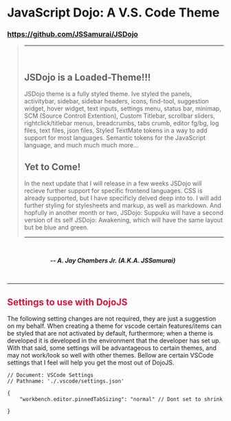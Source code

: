 # JavaScript Dojo: A V.S. Code Theme

### https://github.com/JSSamurai/JSDojo

> ---
>
> <br>
>
> ## JSDojo is a Loaded-Theme!!!
>
> JSDojo theme is a fully styled theme. Ive styled the panels, activitybar, sidebar, sidebar headers, icons, find-tool, suggestion widget, hover widget, text inputs, settings menu, status bar, minimap, SCM (Source Controll Extention), Custom Titlebar, scrollbar sliders, rightclick/titlebar menus, breadcrumbs, tabs crumb, editor fg/bg, log files, text files, json files, Styled TextMate tokens in a way to add support for most languages. Semantic tokens for the JavaScript language, and much much much more...
>
> ## Yet to Come!
>
> In the next update that I will release in a few weeks JSDojo will recieve further support for specific frontend languages. CSS is already supported, but I have specificly delved deep into to. I will add further styling for stylesheets and markup, as well as markdown. And hopfully in another month or two, JSDojo: Suppuku will have a second version of its self JSDojo: Awakening, which will have the same layout but be blue and green.
> <br>
>
> ---

<br>

<span style="margin: 100px"> **_\-\- A. Jay Chambers Jr. (A.K.A. JSSamurai)_** </span>

<br>

---

## <span style="color: crimson">Settings to use with DojoJS</span>

The following setting changes are not required, they are just a suggestion on my behalf. When creating a theme for vscode certain features/items can be styled that are not activated by default, furthermore; when a theme is developed it is developed in the environment that the developer has set up. With that said, some settings will be advantageous to certain themes, and may not work/look so well with other themes. Bellow are certain VSCode settings that I feel will help you get the most out of DojoJS.

```
// Document: VSCode Settings
// Pathname: './.vscode/settings.json'

{
    "workbench.editor.pinnedTabSizing": "normal" // Dont set to shrink

}

```
